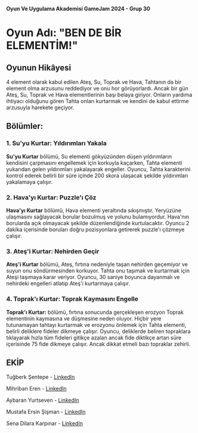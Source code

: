 **Oyun Ve Uygulama Akademisi GameJam 2024 - Grup 30**
# Oyun Adı: "BEN DE BİR ELEMENTİM!"

## Oyunun Hikâyesi
4 element olarak kabul edilen Ateş, Su, Toprak ve Hava, Tahtanın da bir element olma arzusunu reddediyor ve onu hor görüyorlardı. Ancak bir gün Ateş, Su, Toprak ve Hava elementlerinin başı belaya giriyor. Onların yardıma ihtiyacı olduğunu gören Tahta onları kurtarmak ve kendini de kabul ettirme arzusuyla harekete geçiyor.

## Bölümler:

### 1. Su'yu Kurtar: Yıldırımları Yakala
**Su'yu Kurtar** bölümü, Su elementi gökyüzünden düşen yıldırımların kendisini çarpmasını engellemek için korkuyla kaçarken, Tahta elementi yukarıdan gelen yıldırımları yakalayarak engeller. Oyuncu, Tahta karakterini kontrol ederek belirli bir süre içinde 200 skora ulaşacak şekilde yıldırımları yakalamaya çalışır.

### 2. Hava'yı Kurtar: Puzzle'ı Çöz
**Hava'yı Kurtar** bölümü, Hava elementi yeraltında sıkışmıştır. Yeryüzüne ulaşmasını sağlayacak borular bozulmuş ve yolunu bulamıyordur. Hava'nın borularda açık olmayacak şekilde düzenlendiğinde kurtulacaktır. Oyuncu 2 dakika içerisinde boruları doğru pozisyonlara getirerek puzzle'ı çözmeye çalışır.

### 3. Ateş'i Kurtar: Nehirden Geçir
**Ateş'i Kurtar** bölümü, Ateş, fırtına nedeniyle taşan nehirden geçemiyor ve suyun onu söndürmesinden korkuyor. Tahta onu taşımak ve kurtarmak için Ateşi taşımaya karar veriyor. Oyuncu, 30 saniye boyunca dayanmalı ve nehirdeki engelleri atlatıp Ateş'i kurtarmaya çalışır.

### 4. Toprak'ı Kurtar: Toprak Kaymasını Engelle
**Toprak'ı Kurtar:** bölümü, fırtına sonucunda gerçekleşen erozyon Toprak elementinin kaymasına ve düşmesine neden oluyor. Hiçbir yere tutunamayan tahtayı kurtarmak ve erozyonu önlemek için Tahta elementi, belirli deliklere fideler dikmeye çalışır. Oyuncu, deliklerde beliren topraklara tıklayarak hızla tüm fideleri gitikçe azalan ancak fide diktikçe artan süre içerisinde 75 fide dikmeye çalışır. Ancak dikkat etmeli bazı topraklar zehirli.

## EKİP 

Tuğberk Şentepe - [LinkedIn](https://www.linkedin.com/in/tugberksentepe/)

Mihriban Eren - [LinkedIn](https://www.linkedin.com/in/mihriban-eren-1a7249238/)

Aybaran Yurtseven - [LinkedIn](https://www.linkedin.com/in/aybaranyurtseven/)

Mustafa Ersin Şişman - [LinkedIn](https://www.linkedin.com/in/mustafaersinsisman/)

Sena Dilara Karpınar - [LinkedIn](https://www.linkedin.com/in/senadilarakarp%C4%B1nar/)

